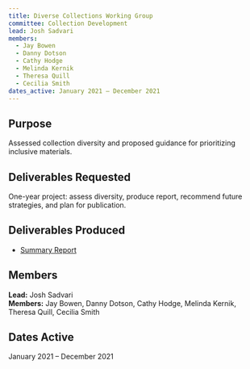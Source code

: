 ```yaml
---
title: Diverse Collections Working Group
committee: Collection Development
lead: Josh Sadvari
members:
  - Jay Bowen
  - Danny Dotson
  - Cathy Hodge
  - Melinda Kernik
  - Theresa Quill
  - Cecilia Smith
dates_active: January 2021 – December 2021
---
```


## Purpose

Assessed collection diversity and proposed guidance for prioritizing inclusive materials.

## Deliverables Requested

One-year project: assess diversity, produce report, recommend future strategies, and plan for publication.

## Deliverables Produced

- [Summary Report](../../library/diverse-collections/)

## Members

**Lead:** Josh Sadvari  
**Members:** Jay Bowen, Danny Dotson, Cathy Hodge, Melinda Kernik, Theresa Quill, Cecilia Smith

## Dates Active

January 2021 – December 2021
